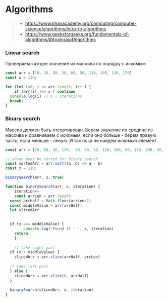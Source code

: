 # Algorithms

> * https://www.khanacademy.org/computing/computer-science/algorithms/intro-to-algorithms
> * https://www.geeksforgeeks.org/fundamentals-of-algorithms/#AnalysisofAlgorithms



### Linear search
Проверяем каждое значение из массива по порядку с искомым

```js
const arr = [10, 20, 80, 30, 60, 50, 110, 100, 130, 170]
const x = 110;

for (let i=0; i <= arr.length; i++ ) {
	if (arr[i] !== x ) continue
  console.log(i) // 6 - iterations
  break;
}
```

### Binary search
Массив должен быть отсортирован. Берем значение по средине из массива и сравниваем с искомым, если оно больше - берем правую часть, если меньше - левую. 
И так пока не найдем искомый элемент


```js
const arr = [20, 80, 10, 130,  30, 60, 50, 110, 100, 80, 170, 200, 20, 80, 10, 130,  30, 60, 50, 20, 80, 10, 130,  30, 60, 50, 20, 80, 10, 130,  30, 60, 50]

// array must be sorted for binary search
const sortedArr = arr.sort((a, b) => a - b)
const x = 110;

binarySearch(arr, x, true)

function binarySearch(arr, x, iteration) {
	iteration++
	const arrLen = arr.length
  const arrHalf = Math.floor(arrLen/2)
  const middleValue = arr[arrHalf]
  let slicedArr

  
  if (x === middleValue) {
		console.log('Found it - ', x, iteration)
    return 
	}
	
	// take right part
  if (x > middleValue) {
  	slicedArr = arr.slice(arrHalf, arrLen)
    
  // take left part  
  } else {
  	slicedArr = arr.slice(0, arrHalf)
  }
	
  binarySearch(slicedArr, x, iteration)
}

```
